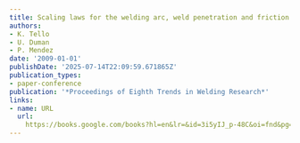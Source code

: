 ```yaml
---
title: Scaling laws for the welding arc, weld penetration and friction stir welding
authors:
- K. Tello
- U. Duman
- P. Mendez
date: '2009-01-01'
publishDate: '2025-07-14T22:09:59.671865Z'
publication_types:
- paper-conference
publication: '*Proceedings of Eighth Trends in Welding Research*'
links:
- name: URL
  url: 
    https://books.google.com/books?hl=en&lr=&id=3i5yIJ_p-48C&oi=fnd&pg=PA172&dq=info:9atRJfqCkK8J:scholar.google.com&ots=qOhf_oFjdz&sig=GNu-IlcBOF9bkLIiT6NR_VzHnf8
---
```

